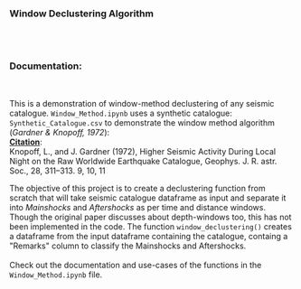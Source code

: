### Window Declustering Algorithm
<br>
<br>

### Documentation:
<br>

This is a demonstration of window-method declustering of any seismic catalogue. `Window_Method.ipynb` uses a synthetic catalogue: `Synthetic_Catalogue.csv` to demonstrate the window method algorithm (*Gardner & Knopoff, 1972*):<br>
<u>**Citation**</u>:
<br>
Knopoff, L., and J. Gardner (1972), Higher Seismic Activity During Local Night on the Raw Worldwide Earthquake
Catalogue, Geophys. J. R. astr. Soc., 28, 311–313. 9, 10, 11
<br>

The objective of this project is to create a declustering function from scratch that will take seismic catalogue dataframe as input and separate it into *Mainshocks* and *Aftershocks* as per time and distance windows. Though the original paper discusses about depth-windows too, this has not been implemented in the code. The function `window_declustering()` creates a dataframe from the input dataframe containing the catalogue, containg a "Remarks" column to classify the Mainshocks and Aftershocks.
<br>
<br>
Check out the documentation and use-cases of the functions in the `Window_Method.ipynb` file.

